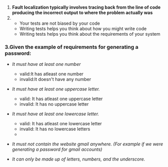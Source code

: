
1. **Fault localization typically involves tracing back from the line of code producing the incorrect output to where the problem actually was**
2. - Your tests are not biased by your code
   - Writing tests helps you think about how you might write code
   - Writing tests helps you think about the requirements of your system
### 3.**Given the example of requirements for generating a password:**
- *It must have at least one number*
  - valid:It has atleast one number
  - invalid:It doesn't have any number
- *It must have at least one uppercase letter.*
  - valid: It has atleast one uppercase letter
  - invalid: It has no uppercase letter
- *It must have at least one lowercase letter.*
   - valid: It has atleast one lowercase letter
   - invalid: It has no lowercase letters
   - 
- *It must not contain the website gmail anywhere. (For example if we were generating a password for gmail accounts)*

- *It can only be made up of letters, numbers, and the underscore.*
